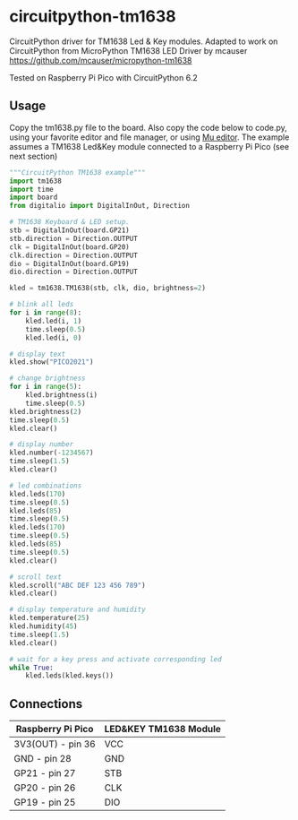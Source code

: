 # circuitpython-tm1638
CircuitPython driver for TM1638 Led &amp; Key modules. Adapted to work on CircuitPython from MicroPython TM1638 LED Driver by mcauser https://github.com/mcauser/micropython-tm1638

Tested on Raspberry Pi Pico with CircuitPython 6.2

## Usage
Copy the tm1638.py file to the board. Also copy the code below to code.py, using your favorite editor and file manager, or using [Mu editor](https://codewith.mu). The example assumes a TM1638 Led&Key module connected to a Raspberry Pi Pico (see next section)

```python
"""CircuitPython TM1638 example"""
import tm1638
import time
import board
from digitalio import DigitalInOut, Direction

# TM1638 Keyboard & LED setup.
stb = DigitalInOut(board.GP21)
stb.direction = Direction.OUTPUT
clk = DigitalInOut(board.GP20)
clk.direction = Direction.OUTPUT
dio = DigitalInOut(board.GP19)
dio.direction = Direction.OUTPUT

kled = tm1638.TM1638(stb, clk, dio, brightness=2)

# blink all leds
for i in range(8):
    kled.led(i, 1)
    time.sleep(0.5)
    kled.led(i, 0)

# display text
kled.show("PICO2021")

# change brightness
for i in range(5):
    kled.brightness(i)
    time.sleep(0.5)
kled.brightness(2)
time.sleep(0.5)
kled.clear()

# display number
kled.number(-1234567)
time.sleep(1.5)
kled.clear()

# led combinations
kled.leds(170)
time.sleep(0.5)
kled.leds(85)
time.sleep(0.5)
kled.leds(170)
time.sleep(0.5)
kled.leds(85)
time.sleep(0.5)
kled.clear()

# scroll text
kled.scroll("ABC DEF 123 456 789")
kled.clear()

# display temperature and humidity
kled.temperature(25)
kled.humidity(45)
time.sleep(1.5)
kled.clear()

# wait for a key press and activate corresponding led
while True:
    kled.leds(kled.keys())
```

## Connections

Raspberry Pi Pico   | LED&KEY TM1638 Module
-----------------   | ---------------------
3V3(OUT) - pin 36   | VCC
GND - pin 28        | GND
GP21 - pin 27       | STB
GP20 - pin 26       | CLK
GP19 - pin 25       | DIO
